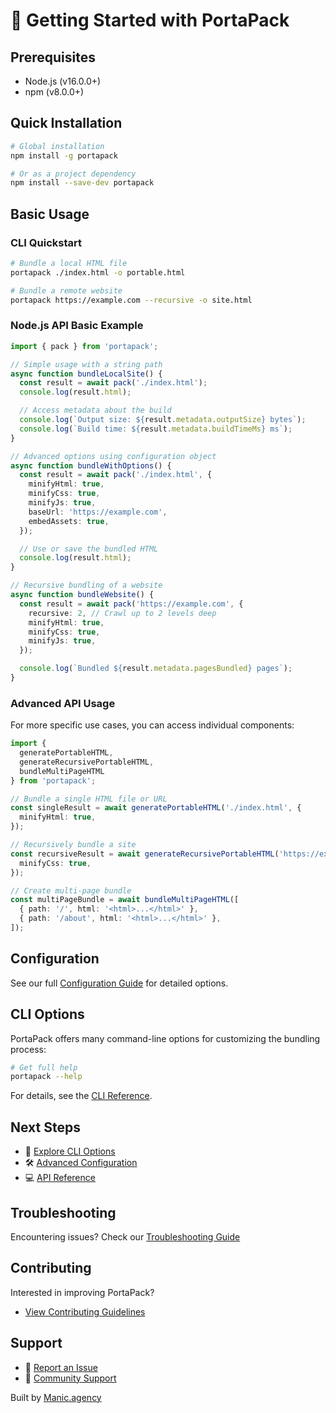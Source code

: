 # 🚀 Getting Started with PortaPack

## Prerequisites

- Node.js (v16.0.0+)
- npm (v8.0.0+)

## Quick Installation

```bash
# Global installation
npm install -g portapack

# Or as a project dependency
npm install --save-dev portapack
```

## Basic Usage

### CLI Quickstart

```bash
# Bundle a local HTML file
portapack ./index.html -o portable.html

# Bundle a remote website
portapack https://example.com --recursive -o site.html
```

### Node.js API Basic Example

```typescript
import { pack } from 'portapack';

// Simple usage with a string path
async function bundleLocalSite() {
  const result = await pack('./index.html');
  console.log(result.html);

  // Access metadata about the build
  console.log(`Output size: ${result.metadata.outputSize} bytes`);
  console.log(`Build time: ${result.metadata.buildTimeMs} ms`);
}

// Advanced options using configuration object
async function bundleWithOptions() {
  const result = await pack('./index.html', {
    minifyHtml: true,
    minifyCss: true,
    minifyJs: true,
    baseUrl: 'https://example.com',
    embedAssets: true,
  });

  // Use or save the bundled HTML
  console.log(result.html);
}

// Recursive bundling of a website
async function bundleWebsite() {
  const result = await pack('https://example.com', {
    recursive: 2, // Crawl up to 2 levels deep
    minifyHtml: true,
    minifyCss: true,
    minifyJs: true,
  });

  console.log(`Bundled ${result.metadata.pagesBundled} pages`);
}
```

### Advanced API Usage

For more specific use cases, you can access individual components:

```typescript
import {
  generatePortableHTML,
  generateRecursivePortableHTML,
  bundleMultiPageHTML
} from 'portapack';

// Bundle a single HTML file or URL
const singleResult = await generatePortableHTML('./index.html', {
  minifyHtml: true,
});

// Recursively bundle a site
const recursiveResult = await generateRecursivePortableHTML('https://example.com', 2, {
  minifyCss: true,
});

// Create multi-page bundle
const multiPageBundle = await bundleMultiPageHTML([
  { path: '/', html: '<html>...</html>' },
  { path: '/about', html: '<html>...</html>' },
]);
```

## Configuration

See our full [Configuration Guide](https://manicinc.github.io/portapack/configuration) for detailed options.

## CLI Options

PortaPack offers many command-line options for customizing the bundling process:

```bash
# Get full help
portapack --help
```

For details, see the [CLI Reference](https://manicinc.github.io/portapack/cli).

## Next Steps

- 📖 [Explore CLI Options](https://manicinc.github.io/portapack/cli)
- 🛠 [Advanced Configuration](https://manicinc.github.io/portapack/configuration)
- 💻 [API Reference](https://manicinc.github.io/portapack/api/README.html)

## Troubleshooting

Encountering issues? Check our [Troubleshooting Guide](https://manicinc.github.io/portapack/troubleshooting)

## Contributing

Interested in improving PortaPack?

- [View Contributing Guidelines](https://manicinc.github.io/portapack/contributing)

## Support

- 🐛 [Report an Issue](https://github.com/manicinc/portapack/issues)
- 💬 [Community Support](https://discord.gg/DzNgXdYm)

Built by [Manic.agency](https://manic.agency)
